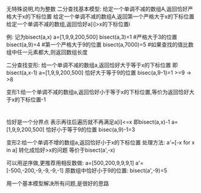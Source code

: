 无特殊说明,均为整数
二分查找基本模型:
给定一个单调不减的数组A,返回恰好严格大于x的下标位置
给定一个单调不减的数组A,返回第一个严格大于x的下标位置
给定一个单调不减的数组,返回恰好a[i]>x的下标位置i

例:
记为bisect(a,x)
a=[1,9,9,200,500]
bisect(a,3)=1 #严格大于3的位置
bisect(a,9)=4 #第一个严格大于9的位置
bisect(a,7000)=5 #如果查找的值比数组中任一元素都大,则返回数组长度

二分查找变形: 给一个单调不减的数组a,返回恰好大于等于x的下标位置
即bisect(a,x-1)
a=[1,9,9,200,500]
恰好大于等于9的位置
bisec(a,9-1)=1 >=9 -> >8


变形1:给一个单调不减的数组a,返回恰好小于等于x的下标位置,等价为返回恰好大于x的下标位置-1 
#
恰好是一个分界点 表示再往后遍历就不再满足a[i]<=x
即bisect(a,x)-1
a=[1,9,9,200,500]
恰好小于等于9的位置
bisec(a,9)-1=3

变形2:给一个单调不增的数组a,返回恰好小于x的下标位置
处理方法:
a'=[-x for x in a]
转化成恰好>x的问题
等价于bisect(a',-x)

可以用逆序做,更推荐用相反数做:
a=[500,200,9,9,9,1]
a'=[-500,-200,-9,-9,-9,-1]
原数组中恰好小于9的位置:
bisect(a',-9)=5

用一个基本模型解决所有问题,是很好的思路
